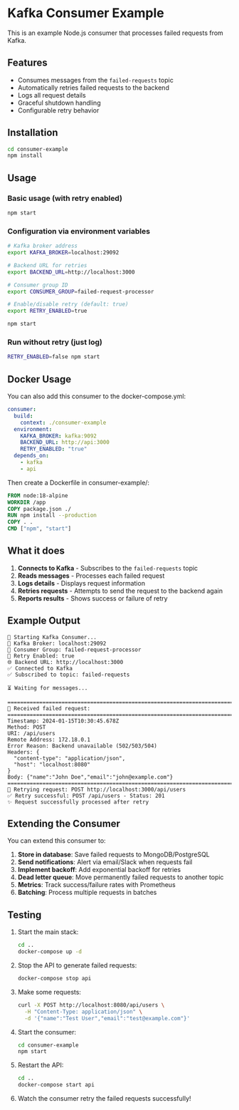 # Kafka Consumer Example

This is an example Node.js consumer that processes failed requests from Kafka.

## Features

- Consumes messages from the `failed-requests` topic
- Automatically retries failed requests to the backend
- Logs all request details
- Graceful shutdown handling
- Configurable retry behavior

## Installation

```bash
cd consumer-example
npm install
```

## Usage

### Basic usage (with retry enabled)

```bash
npm start
```

### Configuration via environment variables

```bash
# Kafka broker address
export KAFKA_BROKER=localhost:29092

# Backend URL for retries
export BACKEND_URL=http://localhost:3000

# Consumer group ID
export CONSUMER_GROUP=failed-request-processor

# Enable/disable retry (default: true)
export RETRY_ENABLED=true

npm start
```

### Run without retry (just log)

```bash
RETRY_ENABLED=false npm start
```

## Docker Usage

You can also add this consumer to the docker-compose.yml:

```yaml
consumer:
  build:
    context: ./consumer-example
  environment:
    KAFKA_BROKER: kafka:9092
    BACKEND_URL: http://api:3000
    RETRY_ENABLED: "true"
  depends_on:
    - kafka
    - api
```

Then create a Dockerfile in consumer-example/:

```dockerfile
FROM node:18-alpine
WORKDIR /app
COPY package.json ./
RUN npm install --production
COPY . .
CMD ["npm", "start"]
```

## What it does

1. **Connects to Kafka** - Subscribes to the `failed-requests` topic
2. **Reads messages** - Processes each failed request
3. **Logs details** - Displays request information
4. **Retries requests** - Attempts to send the request to the backend again
5. **Reports results** - Shows success or failure of retry

## Example Output

```
🚀 Starting Kafka Consumer...
📡 Kafka Broker: localhost:29092
🎯 Consumer Group: failed-request-processor
🔄 Retry Enabled: true
🌐 Backend URL: http://localhost:3000
✅ Connected to Kafka
✅ Subscribed to topic: failed-requests

⏳ Waiting for messages...

================================================================================
📨 Received failed request:
================================================================================
Timestamp: 2024-01-15T10:30:45.678Z
Method: POST
URI: /api/users
Remote Address: 172.18.0.1
Error Reason: Backend unavailable (502/503/504)
Headers: {
  "content-type": "application/json",
  "host": "localhost:8080"
}
Body: {"name":"John Doe","email":"john@example.com"}
================================================================================
🔄 Retrying request: POST http://localhost:3000/api/users
✅ Retry successful: POST /api/users - Status: 201
✨ Request successfully processed after retry
```

## Extending the Consumer

You can extend this consumer to:

1. **Store in database**: Save failed requests to MongoDB/PostgreSQL
2. **Send notifications**: Alert via email/Slack when requests fail
3. **Implement backoff**: Add exponential backoff for retries
4. **Dead letter queue**: Move permanently failed requests to another topic
5. **Metrics**: Track success/failure rates with Prometheus
6. **Batching**: Process multiple requests in batches

## Testing

1. Start the main stack:
   ```bash
   cd ..
   docker-compose up -d
   ```

2. Stop the API to generate failed requests:
   ```bash
   docker-compose stop api
   ```

3. Make some requests:
   ```bash
   curl -X POST http://localhost:8080/api/users \
     -H "Content-Type: application/json" \
     -d '{"name":"Test User","email":"test@example.com"}'
   ```

4. Start the consumer:
   ```bash
   cd consumer-example
   npm start
   ```

5. Restart the API:
   ```bash
   cd ..
   docker-compose start api
   ```

6. Watch the consumer retry the failed requests successfully!

